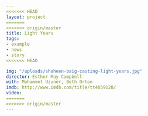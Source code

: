 ```yaml
---
<<<<<<< HEAD
layout: project
=======
>>>>>>> origin/master
title: Light Years
tags:
- example
- news
- story
<<<<<<< HEAD

img: "/uploads/shaheen-baig-casting-light-years.jpg"
director: Esther May Campbell
with: Muhammet Uzuner, Beth Orton
imdb: http://www.imdb.com/title/tt4059128/
video: 
=======
>>>>>>> origin/master
---
```


